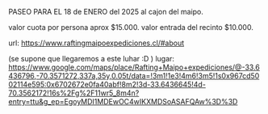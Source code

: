 PASEO PARA EL 18 de ENERO del 2025 al cajon del maipo.

valor cuota por persona aprox $15.000. 
valor entrada del recinto $10.000.

url: https://www.raftingmaipoexpediciones.cl/#about

(se supone que llegaremos a este luhar :D )
lugar:  https://www.google.com/maps/place/Rafting+Maipo+expediciones/@-33.6436796,-70.3571272,337a,35y,0.05t/data=!3m1!1e3!4m6!3m5!1s0x967cd5002114e595:0x6702672e0fa40abf!8m2!3d-33.6436645!4d-70.3562172!16s%2Fg%2F11wr5_8m4n?entry=ttu&g_ep=EgoyMDI1MDEwOC4wIKXMDSoASAFQAw%3D%3D